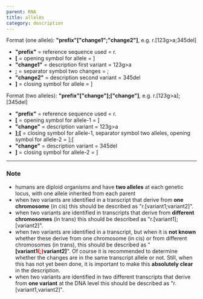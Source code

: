 ```yaml
---
parent: RNA
title: alleles
category: description
---
```


Format (one allele):   **"prefix"["change1";"change2"]**,  e.g. r.[123g>a;345del]

*	**"prefix"**  =  reference sequence used  =  r.<br>
*	**[**  =  opening symbol for allele  =  ]<br>
*	**"change1"**  =  description first variant  =  123g>a<br>
*	**;**  =  separator symbol two changes  =  ;<br>
*	**"change2"**  =  description second variant  =  345del<br>
*	**]**  =  closing symbol for allele  =  ]
 
Format (two alleles):   **"prefix"["change"];["change"]**,  e.g. r.[123g>a];[345del]

*	**"prefix"**  =  reference sequence used  =  r.<br>
*	**[**  =  opening symbol for allele-1  =  ]<br>
*	**"change"**  =  description variant  =  123g>a<br>
*	**];[**  =  closing symbol for allele-1, separator symbol two alleles, opening symbol for allele-2  =  ];[<br>
*	**"change"**  =  description variant  =  345del<br>
*	**]**  =  closing symbol for allele-2  =  ]
 
---

### Note

*	humans are diploid organisms and have **two alleles** at each genetic locus, with one allele inherited from each parent
*	when two variants are identified in a transcript that derive from **one chromosome** (in cis) this should be described as "r.[variant1;variant2]".
*	when two variants are identified in transcripts that derive from **different chromosomes** (in trans) this should be described as "r.[variant1];[variant2]".
*	when two variants are identified in a transcript, but when it is **not known** whether these derive from one chromosome (in cis) or from different chromosomes (in trans), this should be described as "**[variant1<font color="red">(;)</font>variant2]**".  Of course it is recommended to determine whether the changes are in the same transcript allele or not. Still, when this has not yet been done, it is important to make this **absolutely clear** in the description.
*	when two variants are identified in two different transcripts that derive from **one variant** at the DNA level this should be described as "r.[variant1,variant2]".
